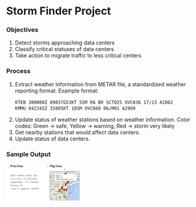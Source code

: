 # Storm Finder Project

### Objectives
1. Detect storms approaching data centers
2. Classify critical statuses of data centers 
3. Take action to migrate traffic to less critical centers


### Process
1. Extract weather information from METAR file, a standardized weather reporting format. Example format:
    ```
    KTEB 300000Z 09037G53KT 5SM RA BR SCT025 OVC036 17/13 A2862
    KMMU 042345Z 35005KT 10SM OVC048 06/M01 A2999
    ```
2. Update status of weather stations based on weather information. Color codes: Green &rarr; safe, Yellow &rarr; warning, Red &rarr; storm very likely
3. Get nearby stations that would affect data centers.
4. Update status of data centers.


### Sample Output
<img src="figures/example.png" alt="example" width="200"/>


